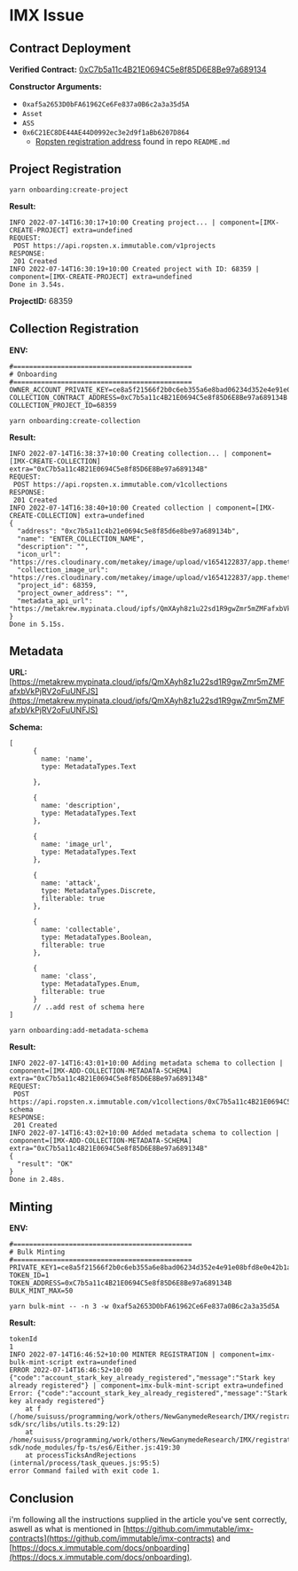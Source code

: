 

# IMX Issue

## Contract Deployment

**Verified Contract:** [0xC7b5a11c4B21E0694C5e8f85D6E8Be97a689134](https://ropsten.etherscan.io/address/0xC7b5a11c4B21E0694C5e8f85D6E8Be97a689134B#code)

**Constructor Arguments:**
- `0xaf5a2653D0bFA61962Ce6Fe837a0B6c2a3a35d5A`
- `Asset`
- `ASS`
- `0x6C21EC8DE44AE44D0992ec3e2d9f1aBb6207D864`
  - [Ropsten registration address](https://github.com/immutable/imx-contracts) found in repo `README.md`

## Project Registration

`yarn onboarding:create-project`

**Result:**
```
INFO 2022-07-14T16:30:17+10:00 Creating project... | component=[IMX-CREATE-PROJECT] extra=undefined
REQUEST:
 POST https://api.ropsten.x.immutable.com/v1projects
RESPONSE:
 201 Created
INFO 2022-07-14T16:30:19+10:00 Created project with ID: 68359 | component=[IMX-CREATE-PROJECT] extra=undefined
Done in 3.54s.
```

**ProjectID:** 68359

## Collection Registration

**ENV:**
```
#=============================================
# Onboarding
#=============================================
OWNER_ACCOUNT_PRIVATE_KEY=ce8a5f21566f2b0c6eb355a6e8bad06234d352e4e91e08bfd8e0e42b1a315ec7
COLLECTION_CONTRACT_ADDRESS=0xC7b5a11c4B21E0694C5e8f85D6E8Be97a689134B
COLLECTION_PROJECT_ID=68359
```

`yarn onboarding:create-collection`

**Result:**
```
INFO 2022-07-14T16:38:37+10:00 Creating collection... | component=[IMX-CREATE-COLLECTION]
extra="0xC7b5a11c4B21E0694C5e8f85D6E8Be97a689134B"
REQUEST:
 POST https://api.ropsten.x.immutable.com/v1collections
RESPONSE:
 201 Created
INFO 2022-07-14T16:38:40+10:00 Created collection | component=[IMX-CREATE-COLLECTION] extra=undefined
{
  "address": "0xc7b5a11c4b21e0694c5e8f85d6e8be97a689134b",
  "name": "ENTER_COLLECTION_NAME",
  "description": "",
  "icon_url": "https://res.cloudinary.com/metakey/image/upload/v1654122837/app.themetakey.com/Royalities_u5atgg.png",
  "collection_image_url": "https://res.cloudinary.com/metakey/image/upload/v1654122837/app.themetakey.com/Royalities_u5atgg.png",
  "project_id": 68359,
  "project_owner_address": "",
  "metadata_api_url": "https://metakrew.mypinata.cloud/ipfs/QmXAyh8z1u22sd1R9gwZmr5mZMFafxbVkPjRV2oFuUNFJS"
}
Done in 5.15s.
```

## Metadata

**URL:** [https://metakrew.mypinata.cloud/ipfs/QmXAyh8z1u22sd1R9gwZmr5mZMFafxbVkPjRV2oFuUNFJS](https://metakrew.mypinata.cloud/ipfs/QmXAyh8z1u22sd1R9gwZmr5mZMFafxbVkPjRV2oFuUNFJS)

**Schema:**

```
[
      {
        name: 'name',
        type: MetadataTypes.Text

      },

      {
        name: 'description',
        type: MetadataTypes.Text
      },

      {
        name: 'image_url',
        type: MetadataTypes.Text
      },

      {
        name: 'attack',
        type: MetadataTypes.Discrete,
        filterable: true
      },

      {
        name: 'collectable',
        type: MetadataTypes.Boolean,
        filterable: true
      },

      {
        name: 'class',
        type: MetadataTypes.Enum,
        filterable: true
      }
      // ..add rest of schema here
]
```

`yarn onboarding:add-metadata-schema`

**Result:**
```
INFO 2022-07-14T16:43:01+10:00 Adding metadata schema to collection | component=[IMX-ADD-COLLECTION-METADATA-SCHEMA]
extra="0xC7b5a11c4B21E0694C5e8f85D6E8Be97a689134B"
REQUEST:
 POST https://api.ropsten.x.immutable.com/v1collections/0xC7b5a11c4B21E0694C5e8f85D6E8Be97a689134B/metadata-schema
RESPONSE:
 201 Created
INFO 2022-07-14T16:43:02+10:00 Added metadata schema to collection | component=[IMX-ADD-COLLECTION-METADATA-SCHEMA]
extra="0xC7b5a11c4B21E0694C5e8f85D6E8Be97a689134B"
{
  "result": "OK"
}
Done in 2.48s.
```

## Minting

**ENV:**

```
#=============================================
# Bulk Minting
#=============================================
PRIVATE_KEY1=ce8a5f21566f2b0c6eb355a6e8bad06234d352e4e91e08bfd8e0e42b1a315ec7
TOKEN_ID=1
TOKEN_ADDRESS=0xC7b5a11c4B21E0694C5e8f85D6E8Be97a689134B
BULK_MINT_MAX=50
```

`yarn bulk-mint -- -n 3 -w 0xaf5a2653D0bFA61962Ce6Fe837a0B6c2a3a35d5A`

**Result:**

```
tokenId
1
INFO 2022-07-14T16:46:52+10:00 MINTER REGISTRATION | component=imx-bulk-mint-script extra=undefined
ERROR 2022-07-14T16:46:52+10:00 {"code":"account_stark_key_already_registered","message":"Stark key already registered"} | component=imx-bulk-mint-script extra=undefined
Error: {"code":"account_stark_key_already_registered","message":"Stark key already registered"}
    at f (/home/suisuss/programming/work/others/NewGanymedeResearch/IMX/registration/node_modules/@imtbl/imx-sdk/src/libs/utils.ts:29:12)
    at /home/suisuss/programming/work/others/NewGanymedeResearch/IMX/registration/node_modules/@imtbl/imx-sdk/node_modules/fp-ts/es6/Either.js:419:30
    at processTicksAndRejections (internal/process/task_queues.js:95:5)
error Command failed with exit code 1.

```

## Conclusion

i'm following all the instructions supplied in the article you've sent correctly, aswell as what is mentioned in [https://github.com/immutable/imx-contracts](https://github.com/immutable/imx-contracts) and [https://docs.x.immutable.com/docs/onboarding](https://docs.x.immutable.com/docs/onboarding).

